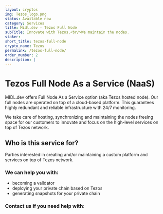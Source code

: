 ```yaml
---
layout: cryptos
img: Tezos_logo.png
status: Available now
category: Services
title: Midl.dev - Tezos Full Node
subTitle: Innovate with Tezos.<br/>We maintain the nodes.
staker: 
short_title: tezos-full-node
crypto_name: Tezos
permalink: /tezos-full-node/
order_number: 2
description: | 
---
```


# Tezos Full Node As a Service (NaaS)

MIDL.dev offers Full Node As a Service option (aka Tezos hosted node). Our full nodes are operated on top of a cloud-based platform. This guarantees highly redundant and reliable infrastructure with 24/7 monitoring. 

We take care of hosting, synchronizing and maintaining the nodes freeing space for our customers to innovate and focus on the high-level services on top of Tezos network.

## Who is this service for?
Parties interested in creating and/or maintaining a custom platform and services on top of Tezos network. 
<br>
### We can help you with:

* becoming a validator
* deploying your private chain based on Tezos
* generating snapshots for your private chain

<h3 class="href-orange-bg">Contact us if you need help with: <a class="grey-link" href="mailto:{{site.email}}"><i class="fa fa-envelope-o"></i></a></h3>